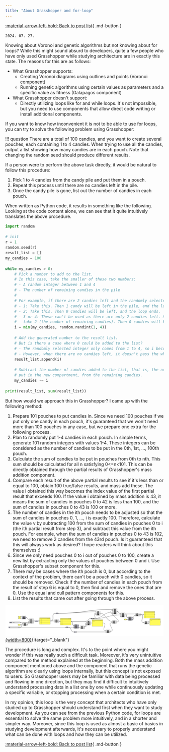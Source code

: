 ```yaml
---
title: "About Grasshopper and for-loop"
---
```


[:material-arrow-left-bold: Back to post list](../index.md){ .md-button }

`2024. 07. 27.`

Knowing about Voronoi and genetic algorithms but not knowing about for loops? While this might sound absurd to developers, quite a few people who have only used Grasshopper while studying architecture are in exactly this state. The reasons for this are as follows:

- What Grasshopper supports:
    - Creating Voronoi diagrams using outlines and points (Voronoi component)
    - Running genetic algorithms using certain values as parameters and a specific value as fitness (Galapagos component)
- What Grasshopper doesn't support:
    - Directly utilizing loops like for and while loops. It's not impossible, but you need to use components that allow direct code writing or install additional components.

If you want to know how inconvenient it is not to be able to use for loops, you can try to solve the following problem using Grasshopper:

!!! question
    There are a total of 100 candies, and you want to create several pouches, each containing 1 to 4 candies. When trying to use all the candies, output a list showing how many candies are in each pouch. Note that changing the random seed should produce different results.

If a person were to perform the above task directly, it would be natural to follow this procedure:

1. Pick 1 to 4 candies from the candy pile and put them in a pouch.
2. Repeat this process until there are no candies left in the pile.
3. Once the candy pile is gone, list out the number of candies in each pouch.

When written as Python code, it results in something like the following. Looking at the code content alone, we can see that it quite intuitively translates the above procedure.
```python
import random

# init
r = 1
random.seed(r)
result_list = []
my_candies = 100

while my_candies > 0:
    # Pick a number to add to the list.
    # In this case, take the smaller of these two numbers:
    # - A random integer between 1 and 4
    # - The number of remaining candies in the pile
    #
    # For example, if there are 2 candies left and the randomly selected number is:
    # - 1: Take this. Then 1 candy will be left in the pile, and the loop continues.
    # - 2: Take this. Then 0 candies will be left, and the loop ends.
    # - 3 or 4: These can't be used as there are only 2 candies left. So instead of 3 or 4,
    #   take 2 (the number of remaining candies). Then 0 candies will be left, and the loop ends.
    i = min(my_candies, random.randint(1, 4))

    # Add the generated number to the result list.
    # But is there a case where 0 could be added to the list?
    # - The randomly selected integer only comes from 1 to 4, so i becomes 0 only when there are no candies left.
    # - However, when there are no candies left, it doesn't pass the while loop condition.
    result_list.append(i)

    # Subtract the number of candies added to the list, that is, the number of candies 
    # put in the new compartment, from the remaining candies.
    my_candies -= i

print(result_list, sum(result_list))
```

But how would we approach this in Grasshopper? I came up with the following method:

1. Prepare 101 pouches to put candies in. Since we need 100 pouches if we put only one candy in each pouch, it's guaranteed that we won't need more than 100 pouches in any case, but we prepare one extra for the following process.
2. Plan to randomly put 1-4 candies in each pouch. In simple terms, generate 101 random integers with values 1-4. These integers can be considered as the number of candies to be put in the 0th, 1st, ..., 100th pouch.
3. Calculate the sum of candies to be put in pouches from 0th to nth. This sum should be calculated for all n satisfying 0<=n<101. This can be directly obtained through the partial results of Grasshopper's mass addition component.
4. Compare each result of the above partial results to see if it's less than or equal to 100, obtain 100 true/false results, and mass add these. The value i obtained this way becomes the index value of the first partial result that exceeds 100. If the value i obtained by mass addition is 43, it means the sum of candies in pouches 0 to 42 is less than 100, and the sum of candies in pouches 0 to 43 is 100 or more.
5. The number of candies in the ith pouch needs to be adjusted so that the sum of candies in pouches 0, 1, ..., i is exactly 100. Therefore, calculate the value v by subtracting 100 from the sum of candies in pouches 0 to i (the ith partial result from step 3), and subtract this value from the ith pouch. For example, when the sum of candies in pouches 0 to 43 is 102, we need to remove 2 candies from the 43rd pouch. Is it guaranteed that this will always work as desired? I hope readers will think about this themselves :)
6. Since we only need pouches 0 to i out of pouches 0 to 100, create a new list by extracting only the values of pouches between 0 and i. Use Grasshopper's subset component for this.
7. There may be cases where the ith pouch is 0, but according to the context of the problem, there can't be a pouch with 0 candies, so it should be removed. Check if the number of candies in each pouch from the result of step 6 is equal to 0, then find and remove the ones that are 0. Use the equal and cull pattern components for this.
8. List the results that came out after going through the above process.

[![gh-candies](../../../../assets/tools-and-tales/thoughts/2024/gh-candies.png){width=800}](../../../../assets/tools-and-tales/thoughts/2024/gh-candies.png){:target="_blank"}  

The procedure is long and complex. It's to the point where you might wonder if this was really such a difficult task. Moreover, it's very unintuitive compared to the method explained at the beginning. Both the mass addition component mentioned above and the component that runs the genetic algorithm are clearly using loops internally, but this concept is not exposed to users. So Grasshopper users may be familiar with data being processed and flowing in one direction, but they may find it difficult to intuitively understand processing data in a list one by one while continuously updating a specific variable, or stopping processing when a certain condition is met.

In my opinion, this loop is the very concept that architects who have only studied up to Grasshopper should understand first when they want to study development. As you can see from the previous Python code, for loops are essential to solve the same problem more intuitively, and in a shorter and simpler way. Moreover, since this loop is used as almost a basic of basics in studying development afterwards, it's necessary to properly understand what can be done with loops and how they can be utilized.

[:material-arrow-left-bold: Back to post list](../index.md){ .md-button }